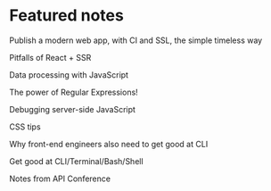 # Featured notes

Publish a modern web app, with CI and SSL, the simple timeless way

Pitfalls of React + SSR

Data processing with JavaScript

The power of Regular Expressions!

Debugging server-side JavaScript

CSS tips

Why front-end engineers also need to get good at CLI

Get good at CLI/Terminal/Bash/Shell

Notes from API Conference










